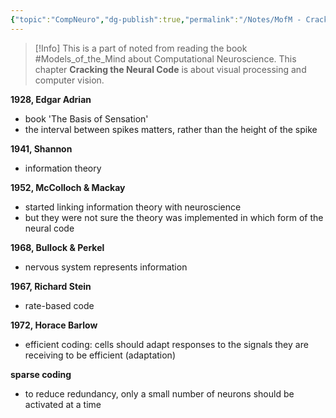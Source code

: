 ```yaml
---
{"topic":"CompNeuro","dg-publish":true,"permalink":"/Notes/MofM - Cracking the Neural Code/","dgPassFrontmatter":true,"noteIcon":""}
---
```


>[!Info]
>This is a part of noted from reading the book #Models_of_the_Mind about  Computational Neuroscience.
>This chapter **Cracking the Neural Code** is about visual processing and computer vision.

**1928, Edgar Adrian**
- book 'The Basis of Sensation'
- the interval between spikes matters, rather than the height of the spike

**1941, Shannon**
- information theory

**1952, McColloch & Mackay**
- started linking information theory with neuroscience
-  but they were not sure the theory was implemented in which form of the neural code 

**1968, Bullock & Perkel**
- nervous system represents information

**1967, Richard Stein**
- rate-based code

**1972, Horace Barlow**
- efficient coding: cells should adapt responses to the signals they are receiving to be efficient (adaptation)

**sparse coding**
- to reduce redundancy, only a small number of neurons should be activated at a time
